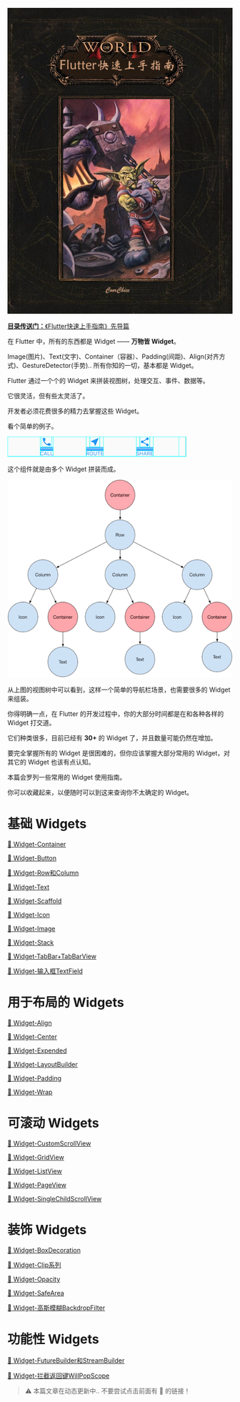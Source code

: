 [![](https://raw.githubusercontent.com/chenBingX/img/master/Flutter/Flutter快速上手指南封面2.JPG)](https://juejin.im/post/5c8f8e62e51d456a0f23d0fe)

[**目录传送门：**《Flutter快速上手指南》先导篇](https://juejin.im/post/5c8f8e62e51d456a0f23d0fe)


在 Flutter 中，所有的东西都是 Widget —— **万物皆 Widget**。

Image(图片)、Text(文字)、Container（容器）、Padding(间距)、Align(对齐方式)、GestureDetector(手势).. 所有你知的一切，基本都是 Widget。

Flutter 通过一个个的 Widget 来拼装视图树，处理交互、事件、数据等。

它很灵活，但有些太灵活了。

开发者必须花费很多的精力去掌握这些 Widget。

看个简单的例子。

![](https://raw.githubusercontent.com/chenBingX/img/master/Flutter/Flutter-widget1.png)

这个组件就是由多个 Widget 拼装而成。

![](https://raw.githubusercontent.com/chenBingX/img/master/Flutter/Flutter-widget11.png)

从上图的视图树中可以看到，这样一个简单的导航栏场景，也需要很多的 Widget 来组装。

你得明确一点，在 Flutter 的开发过程中，你的大部分时间都是在和各种各样的 Widget 打交道。

它们种类很多，目前已经有 **30+** 的 Widget 了，并且数量可能仍然在增加。

要完全掌握所有的 Widget 是很困难的，但你应该掌握大部分常用的 Widget，对其它的 Widget 也该有点认知。

本篇会罗列一些常用的 Widget 使用指南。

你可以收藏起来，以便随时可以到这来查询你不太确定的 Widget。

# 基础 Widgets

[🚫 Widget-Container](https://github.com/chenBingX/CoorChiceArticale/blob/master/Flutter/Widget-Container.md)

[🚫 Widget-Button](https://github.com/chenBingX/CoorChiceArticale/blob/master/Flutter/Widget-Button.md)

[🚫 Widget-Row和Column](https://github.com/chenBingX/CoorChiceArticale/blob/master/Flutter/Widget-Row和Column.md)

[🚫 Widget-Text](https://github.com/chenBingX/CoorChiceArticale/blob/master/Flutter/Widget-Text.md)

[🚫 Widget-Scaffold](https://github.com/chenBingX/CoorChiceArticale/blob/master/Flutter/Widget-Scaffold.md)

[🚫 Widget-Icon](https://github.com/chenBingX/CoorChiceArticale/blob/master/Flutter/Widget-Icon.md)

[🚫 Widget-Image](https://github.com/chenBingX/CoorChiceArticale/blob/master/Flutter/Widget-Image.md)

[🚫 Widget-Stack](https://github.com/chenBingX/CoorChiceArticale/blob/master/Flutter/Widget-Stack.md)

[🚫 Widget-TabBar+TabBarView](https://github.com/chenBingX/CoorChiceArticale/blob/master/Flutter/Widget-TabBar+TabBarView.md)

[🚫 Widget-输入框TextField](https://github.com/chenBingX/CoorChiceArticale/blob/master/Flutter/Widget-输入框TextField.md)

# 用于布局的 Widgets

[🚫 Widget-Align](https://github.com/chenBingX/CoorChiceArticale/blob/master/Flutter/Widget-Align.md)

[🚫 Widget-Center](https://github.com/chenBingX/CoorChiceArticale/blob/master/Flutter/Widget-Center.md)

[🚫 Widget-Expended](https://github.com/chenBingX/CoorChiceArticale/blob/master/Flutter/Widget-Expended.md)

[🚫 Widget-LayoutBuilder]()

[🚫 Widget-Padding](https://github.com/chenBingX/CoorChiceArticale/blob/master/Flutter/Widget-Padding.md)

[🚫 Widget-Wrap](https://github.com/chenBingX/CoorChiceArticale/blob/master/Flutter/Widget-Wrap.md)

# 可滚动 Widgets

[🚫 Widget-CustomScrollView](https://github.com/chenBingX/CoorChiceArticale/blob/master/Flutter/Widget-CustomScrollView.md)

[🚫 Widget-GridView](https://github.com/chenBingX/CoorChiceArticale/blob/master/Flutter/Widget-GridView.md)

[🚫 Widget-ListView](https://github.com/chenBingX/CoorChiceArticale/blob/master/Flutter/Widget-ListView.md)

[🚫 Widget-PageView](https://github.com/chenBingX/CoorChiceArticale/blob/master/Flutter/Widget-PageView.md)

[🚫 Widget-SingleChildScrollView](https://github.com/chenBingX/CoorChiceArticale/blob/master/Flutter/Widget-SingleChildScrollView.md)

# 装饰 Widgets

[🚫 Widget-BoxDecoration](https://github.com/chenBingX/CoorChiceArticale/blob/master/Flutter/Widget-BoxDecoration.md)

[🚫 Widget-Clip系列](https://github.com/chenBingX/CoorChiceArticale/blob/master/Flutter/Widget-Clip系列.md)

[🚫 Widget-Opacity](https://github.com/chenBingX/CoorChiceArticale/blob/master/Flutter/Widget-Opacity.md)

[🚫 Widget-SafeArea](https://github.com/chenBingX/CoorChiceArticale/blob/master/Flutter/Widget-SafeArea.md)

[🚫 Widget-高斯模糊BackdropFilter](https://github.com/chenBingX/CoorChiceArticale/blob/master/Flutter/Widget-高斯模糊BackdropFilter.md)

# 功能性 Widgets

[🚫 Widget-FutureBuilder和StreamBuilder]()

[🚫 Widget-拦截返回键WillPopScope](https://github.com/chenBingX/CoorChiceArticale/blob/master/Flutter/Widget-拦截返回键WillPopScope.md)


> ⚠️ 本篇文章在动态更新中.. 不要尝试点击前面有 🚫 的链接！